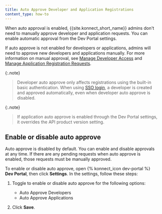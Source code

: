 ```yaml
---
title: Auto Approve Developer and Application Registrations
content_type: how-to
---
```


When auto approval is enabled, {{site.konnect_short_name}} admins don't
need to manually approve developer and application requests. You can enable automatic approval from the Dev Portal settings.

If auto approve is not enabled for developers or applications, admins will need to approve new developers and applications manually. For more information on manual approval, see [Manage Developer Access](/konnect/dev-portal/access-and-approval/manage-devs/) and [Manage Application Registration Requests](/konnect/dev-portal/access-and-approval/manage-app-reg-requests/).

{:.note}
> Developer auto approve only affects registrations using the built-in basic authentication. When using [SSO login](/konnect/dev-portal/dev-reg/#sso), a developer is created and approved automatically, even when developer auto approve is disabled.

{:.note}
> If application auto approve is enabled through the Dev Portal settings, it overrides the API product version setting.

## Enable or disable auto approve

Auto approve is disabled by default. You can enable and disable approvals at any time. If there are any pending requests when auto approve is enabled, those requests must be manually approved.

To enable or disable auto approve, open {% konnect_icon dev-portal %}
 **Dev Portal**, then click **Settings**. In the settings, follow these steps:

1. Toggle to enable or disable auto approve for the following options:
      * Auto Approve Developers
      * Auto Approve Applications

2. Click **Save**.
